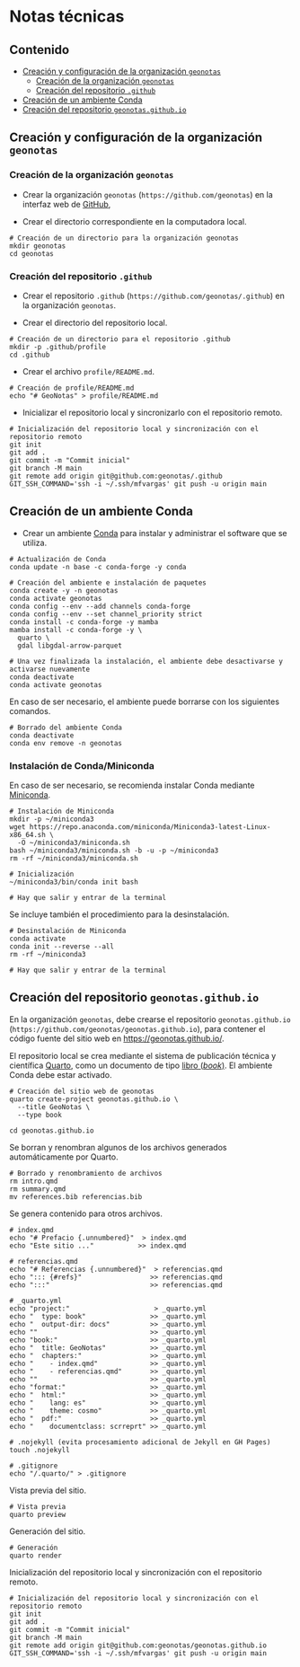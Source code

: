 # Notas técnicas

## Contenido
- [Creación y configuración de la organización `geonotas`](#creaci%C3%B3n-y-configuraci%C3%B3n-de-la-organizaci%C3%B3n-geonotas)
    - [Creación de la organización `geonotas`](#creaci%C3%B3n-de-la-organizaci%C3%B3n-geonotas)
    - [Creación del repositorio `.github`](#creaci%C3%B3n-del-repositorio-github)
- [Creación de un ambiente Conda](#creaci%C3%B3n-de-un-ambiente-conda)
- [Creación del repositorio `geonotas.github.io`](#creaci%C3%B3n-del-repositorio-geonotasgithubio)

## Creación y configuración de la organización `geonotas`

### Creación de la organización `geonotas`
- Crear la organización `geonotas` (`https://github.com/geonotas`) en la interfaz web de [GitHub](https://github.com/),

- Crear el directorio correspondiente en la computadora local.
```shell
# Creación de un directorio para la organización geonotas
mkdir geonotas
cd geonotas
```

### Creación del repositorio `.github`
- Crear el repositorio `.github` (`https://github.com/geonotas/.github`) en la organización `geonotas`.

- Crear el directorio del repositorio local.
```shell
# Creación de un directorio para el repositorio .github
mkdir -p .github/profile
cd .github
```

- Crear el archivo `profile/README.md`.
```shell
# Creación de profile/README.md
echo "# GeoNotas" > profile/README.md
```

- Inicializar el repositorio local y sincronizarlo con el repositorio remoto.
```shell
# Inicialización del repositorio local y sincronización con el repositorio remoto
git init
git add .
git commit -m "Commit inicial"
git branch -M main
git remote add origin git@github.com:geonotas/.github
GIT_SSH_COMMAND='ssh -i ~/.ssh/mfvargas' git push -u origin main
```

## Creación de un ambiente Conda
- Crear un ambiente [Conda](https://conda.io/) para instalar y administrar el software que se utiliza.
```shell
# Actualización de Conda
conda update -n base -c conda-forge -y conda

# Creación del ambiente e instalación de paquetes
conda create -y -n geonotas
conda activate geonotas
conda config --env --add channels conda-forge
conda config --env --set channel_priority strict
conda install -c conda-forge -y mamba
mamba install -c conda-forge -y \
  quarto \
  gdal libgdal-arrow-parquet

# Una vez finalizada la instalación, el ambiente debe desactivarse y activarse nuevamente
conda deactivate
conda activate geonotas
```

En caso de ser necesario, el ambiente puede borrarse con los siguientes comandos.

```shell
# Borrado del ambiente Conda
conda deactivate
conda env remove -n geonotas
```

### Instalación de Conda/Miniconda
En caso de ser necesario, se recomienda instalar Conda mediante [Miniconda](https://docs.conda.io/projects/miniconda/).

```shell
# Instalación de Miniconda
mkdir -p ~/miniconda3
wget https://repo.anaconda.com/miniconda/Miniconda3-latest-Linux-x86_64.sh \
  -O ~/miniconda3/miniconda.sh
bash ~/miniconda3/miniconda.sh -b -u -p ~/miniconda3
rm -rf ~/miniconda3/miniconda.sh

# Inicialización
~/miniconda3/bin/conda init bash

# Hay que salir y entrar de la terminal
```

Se incluye también el procedimiento para la desinstalación.

```shell
# Desinstalación de Miniconda
conda activate
conda init --reverse --all
rm -rf ~/miniconda3

# Hay que salir y entrar de la terminal
```

## Creación del repositorio `geonotas.github.io`
En la organización `geonotas`, debe crearse el repositorio `geonotas.github.io` (`https://github.com/geonotas/geonotas.github.io`), para contener el código fuente del sitio web en https://geonotas.github.io/.

El repositorio local se crea mediante el sistema de publicación técnica y científica [Quarto](https://quarto.org/), como un documento de tipo [libro (*book*)](https://quarto.org/docs/books/). El ambiente Conda debe estar activado.

```shell
# Creación del sitio web de geonotas
quarto create-project geonotas.github.io \
  --title GeoNotas \
  --type book

cd geonotas.github.io
```

Se borran y renombran algunos de los archivos generados automáticamente por Quarto.
```shell
# Borrado y renombramiento de archivos
rm intro.qmd
rm summary.qmd
mv references.bib referencias.bib
```

Se genera contenido para otros archivos.
```shell
# index.qmd
echo "# Prefacio {.unnumbered}"  > index.qmd
echo "Este sitio ..."           >> index.qmd

# referencias.qmd
echo "# Referencias {.unnumbered}"  > referencias.qmd
echo "::: {#refs}"                 >> referencias.qmd
echo ":::"                         >> referencias.qmd

# _quarto.yml
echo "project:"                     > _quarto.yml
echo "  type: book"                >> _quarto.yml
echo "  output-dir: docs"          >> _quarto.yml
echo ""                            >> _quarto.yml
echo "book:"                       >> _quarto.yml
echo "  title: GeoNotas"           >> _quarto.yml
echo "  chapters:"                 >> _quarto.yml
echo "    - index.qmd"             >> _quarto.yml
echo "    - referencias.qmd"       >> _quarto.yml
echo ""                            >> _quarto.yml
echo "format:"                     >> _quarto.yml
echo "  html:"                     >> _quarto.yml
echo "    lang: es"                >> _quarto.yml
echo "    theme: cosmo"            >> _quarto.yml
echo "  pdf:"                      >> _quarto.yml
echo "    documentclass: scrreprt" >> _quarto.yml

# .nojekyll (evita procesamiento adicional de Jekyll en GH Pages)
touch .nojekyll

# .gitignore
echo "/.quarto/" > .gitignore
```

Vista previa del sitio.
```shell
# Vista previa
quarto preview
```

Generación del sitio.
```shell
# Generación
quarto render
```

Inicialización del repositorio local y sincronización con el repositorio remoto.
```shell
# Inicialización del repositorio local y sincronización con el repositorio remoto
git init
git add .
git commit -m "Commit inicial"
git branch -M main
git remote add origin git@github.com:geonotas/geonotas.github.io
GIT_SSH_COMMAND='ssh -i ~/.ssh/mfvargas' git push -u origin main
```